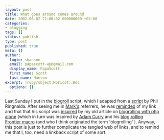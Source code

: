 ```yaml
---
layout: post
title: What goes around comes around
date: 2002-06-02 21:06:02.000000000 +02:00
categories:
- blogging
tags: []
status: publish
type: post
published: true
meta: {}
author:
  login: shanson
  email: papascott-wp@gmail.com
  display_name: PapaScott
  first_name: Scott
  last_name: Hanson
excerpt: !ruby/object:Hpricot::Doc
  options: {}
---
```

<p>Last Sunday I put in the <a href="/2002/05/27/index.php#001739">blogroll</a> script, which I adapted from a <a href="http://philringnalda.com/phpblogroll/">script</a> by Phil Ringnalda. After seeing me in <a href="http://www.diveintomark.org">Mark's</a> referrers, he was <a href="http://philringnalda.com/archives/002219.php">reminded</a> of my link and that that his script was <a href="http://philringnalda.com/archives/001908.php">inspired</a> by my old article on <a href="http://shanson.editthispage.com/stories/storyReader$778">blogrolling with php alone</a> (which in turn was inspired by <a href="http://www.curry.com">Adam Curry</a> and his <a href="http://www.curry.com/discuss/msgReader$801#theBlogRollingMacro">blog rolling Frontier macro</a> (and who  I think originated the term 'blogrolling' ). Anyway, this post is just to further complicate the tangled web of links, and to remind me that I, too, need a linkback script of some sort.</p>

